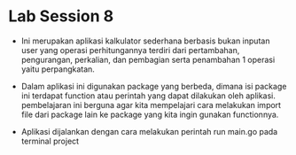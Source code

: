 # Lab Session 8

- Ini merupakan aplikasi kalkulator sederhana berbasis bukan inputan user yang operasi perhitungannya terdiri dari pertambahan, pengurangan, perkalian, dan pembagian serta penambahan 1 operasi yaitu perpangkatan.
  
- Dalam aplikasi ini digunakan package yang berbeda, dimana isi package ini terdapat function atau perintah yang dapat dilakukan oleh aplikasi. pembelajaran ini berguna agar kita mempelajari cara melakukan import file dari package lain ke package yang kita ingin gunakan functionnya. 

- Aplikasi dijalankan dengan cara melakukan perintah run main.go pada terminal project 
